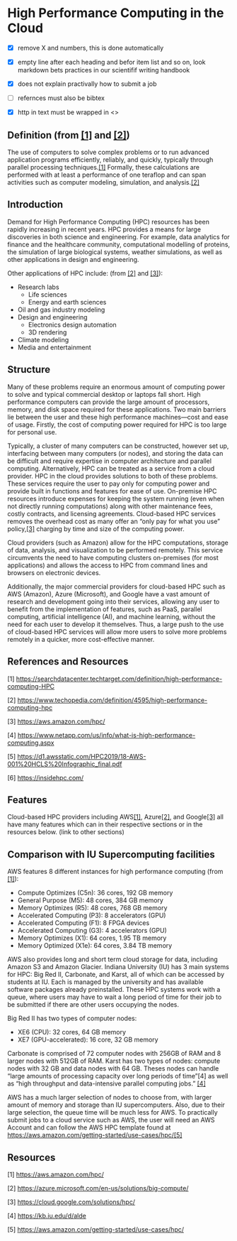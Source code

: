 

# High Performance Computing in the Cloud

-[x] remove X and numbers, this is done automatically

-[x] empty line after each heading and befor item list and so on, look markdown bets practices in our scientifif writing handbook

-[x] does not explain practivally how to submit a job

-[ ] refernces must also be bibtex

-[x] http in text must be wrapped in <>

## Definition (from [[1]](<https://searchdatacenter.techtarget.com/definition/high-performance-computing-HPC>) and [[2]](<https://www.techopedia.com/definition/4595/high-performance-computing-hpc>))

The use of computers to solve complex problems or to run advanced application programs efficiently, reliably, and quickly, typically through parallel processing techniques.[[1]](https://searchdatacenter.techtarget.com/definition/high-performance-computing-HPC) Formally, these calculations are performed with at least a performance of one teraflop and can span activities such as computer modeling, simulation, and analysis.[[2]](https://www.techopedia.com/definition/4595/high-performance-computing-hpc)

## Introduction

Demand for High Performance Computing (HPC) resources has been rapidly increasing in recent years. HPC provides a means for large discoveries in both science and engineering. For example, data analytics for finance and the healthcare community, computational modelling of proteins, the simulation of large biological systems, weather simulations, as well as other applications in design and engineering.

Other applications of HPC include: (from [[2]](<https://www.techopedia.com/definition/4595/high-performance-computing-hpc>) and [[3]](<https://aws.amazon.com/hpc/>)):

* Research labs
  * Life sciences
  * Energy and earth sciences
* Oil and gas industry modeling
* Design and engineering
  * Electronics design automation
  * 3D rendering
* Climate modeling
* Media and entertainment

## Structure

Many of these problems require an enormous amount of computing power to solve and typical commercial desktop or laptops fall short. High performance computers can provide the large amount of processors, memory, and disk space required for these applications. Two main barriers lie between the user and these high performance machines—cost and ease of usage. Firstly, the cost of computing power required for HPC is too large for personal use.

Typically, a cluster of many computers can be constructed, however set up, interfacing between many computers (or nodes), and storing the data can be difficult and require expertise in computer architecture and parallel computing. Alternatively, HPC can be treated as a service from a cloud provider. HPC in the cloud provides solutions to both of these problems. These services require the user to pay only for computing power and provide built in functions and features for ease of use. On-premise HPC resources introduce expenses for keeping the system running (even when not directly running computations) along with other maintenance fees, costly contracts, and licensing agreements. Cloud-based HPC services removes the overhead cost as many offer an “only pay for what you use” policy,[[3]](<https://aws.amazon.com/hpc/>) charging by time and size of the computing power.

Cloud providers (such as Amazon) allow for the HPC computations, storage of data, analysis, and visualization to be performed remotely. This service circumvents the need to have computing clusters on-premises (for most applications) and allows the access to HPC from command lines and browsers on electronic devices.

Additionally, the major commercial providers for cloud-based HPC such as AWS (Amazon), Azure (Microsoft), and Google have a vast amount of research and development going into their services, allowing any user to benefit from the implementation of features, such as PaaS, parallel computing, artificial intelligence (AI), and machine learning, without the need for each user to develop it themselves. Thus, a large push to the use of cloud-based HPC services will allow more users to solve more problems remotely in a quicker, more cost-effective manner.

## References and Resources

 [1] <https://searchdatacenter.techtarget.com/definition/high-performance-computing-HPC>
  
 [2] <https://www.techopedia.com/definition/4595/high-performance-computing-hpc> 
  
 [3] <https://aws.amazon.com/hpc/>
  
 [4] <https://www.netapp.com/us/info/what-is-high-performance-computing.aspx> 
  
 [5] <https://d1.awsstatic.com/HPC2019/18-AWS-001%20HCLS%20Infographic_final.pdf>
  
 [6] <https://insidehpc.com/>
  

## Features

Cloud-based HPC providers including AWS[[1]](<https://aws.amazon.com/hpc/>), Azure[[2]](<https://azure.microsoft.com/en-us/solutions/big-compute/>), and Google[[3]](<https://cloud.google.com/solutions/hpc/>) all have many features which can in their respective sections or in the resources below. (link to other sections)

## Comparison with IU Supercomputing facilities

AWS features 8 different instances for high performance computing (from [[1]](<https://aws.amazon.com/hpc/>)):

* Compute Optimizes (C5n): 36 cores, 192 GB memory
* General Purpose (M5): 48 cores, 384 GB memory
* Memory Optimizes (R5): 48 cores, 768 GB memory
* Accelerated Computing (P3): 8 accelerators (GPU)
* Accelerated Computing (F1): 8 FPGA devices
* Accelerated Computing (G3): 4 accelerators (GPU)
* Memory Optimizes (X1): 64 cores, 1.95 TB memory
* Memory Optimized (X1e): 64 cores, 3.84 TB memory

AWS also provides long and short term cloud storage for data, including Amazon S3 and Amazon Glacier.
Indiana University (IU) has 3 main systems for HPC: Big Red II, Carbonate, and Karst, all of which can be accessed by students at IU. Each is managed by the university and has available software packages already preinstalled. These HPC systems work with a queue, where users may have to wait a long period of time for their job to be submitted if there are other users occupying the nodes.

Big Red II has two types of computer nodes:
* XE6 (CPU): 32 cores, 64 GB memory
* XE7 (GPU-accelerated): 16 core, 32 GB memory

Carbonate is comprised of 72 computer nodes with 256GB of RAM and 8 larger nodes with 512GB of RAM.
Karst has two types of nodes: compute nodes with 32 GB and data nodes with 64 GB. Theses nodes can handle “large amounts of processing capacity over long periods of time”[4] as well as “high throughput and data-intensive parallel computing jobs.” [[4]](<https://kb.iu.edu/d/alde>)

AWS has a much larger selection of nodes to choose from, with larger amount of memory and storage than IU supercomputers. Also, due to their large selection, the queue time will be much less for AWS. To practically submit jobs to a cloud service such as AWS, the user will need an AWS Account and can follow the AWS HPC template found at <https://aws.amazon.com/getting-started/use-cases/hpc/>[[5]](<https://aws.amazon.com/getting-started/use-cases/hpc/>)

## Resources

 [1] <https://aws.amazon.com/hpc/>
  
 [2] <https://azure.microsoft.com/en-us/solutions/big-compute/>
  
 [3] <https://cloud.google.com/solutions/hpc/>
  
 [4] <https://kb.iu.edu/d/alde>
  
 [5] <https://aws.amazon.com/getting-started/use-cases/hpc/>
  

